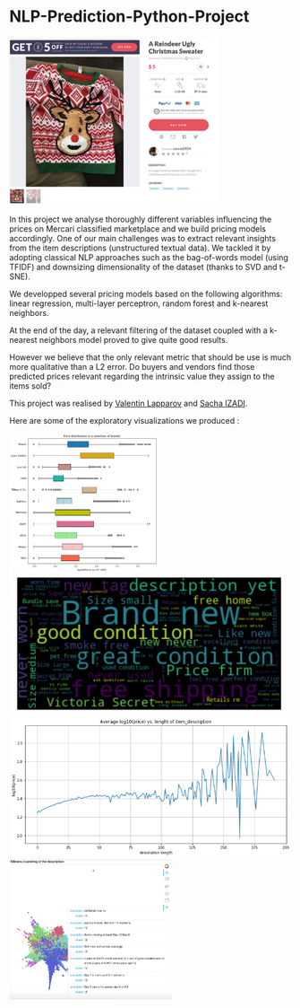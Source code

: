 # NLP-Prediction-Python-Project

<img src="/Img/item_example.png" height = "300">

In this project we analyse thoroughly different variables influencing the prices on Mercari classified marketplace and we build pricing models accordingly. One of our main challenges was to extract relevant insights from the item descriptions (unstructured textual data). We tackled it by adopting classical NLP approaches such as the bag-of-words model (using TFIDF) and downsizing dimensionality of the dataset (thanks to SVD and t-SNE).

We developped several pricing models based on the following algorithms: linear regression, multi-layer perceptron, random forest and k-nearest neighbors.

At the end of the day, a relevant filtering of the dataset coupled with a k-nearest neighbors model proved to give quite good results. 

However we believe that the only relevant metric that should be use is much more qualitative than a L2 error. Do buyers and vendors find those predicted prices relevant regarding the intrinsic value they assign to the items sold?


This project was realised by [Valentin Lapparov](https://github.com/vlapparov) and [Sacha IZADI](https://www.linkedin.com/in/sacha-izadi/).


Here are some of the exploratory visualizations we produced :

<div>
  <img src="Img/Viz1.png", height=250>
  <img src="Img/Viz2.png", height=250>
</div>
<div>
  <img src="Img/Viz3.png", height=250>
  <img src="Img/Viz4.png", height=250>
</div>

